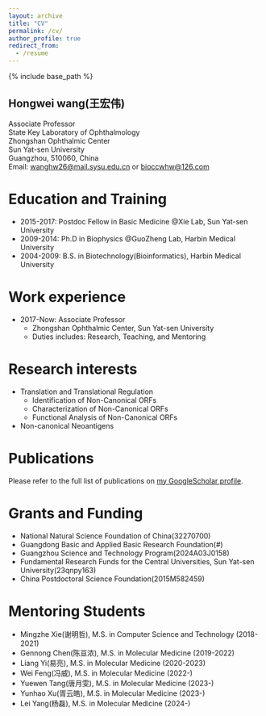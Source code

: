 ```yaml
---
layout: archive
title: "CV"
permalink: /cv/
author_profile: true
redirect_from:
  - /resume
---
```


{% include base_path %}

## Hongwei wang(王宏伟)
Associate Professor<br/>State Key Laboratory of Ophthalmology<br/>Zhongshan Ophthalmic Center<br/>Sun Yat-sen University<br/>Guangzhou, 510060, China<br/>Email: wanghw26@mail.sysu.edu.cn or bioccwhw@126.com


Education and Training
======
* 2015-2017: Postdoc Fellow in Basic Medicine @Xie Lab, Sun Yat-sen University
* 2009-2014: Ph.D in Biophysics @GuoZheng Lab, Harbin Medical University
* 2004-2009: B.S. in Biotechnology(Bioinformatics), Harbin Medical University

Work experience
======
* 2017-Now: Associate Professor
  * Zhongshan Ophthalmic Center, Sun Yat-sen University
  * Duties includes: Research, Teaching, and Mentoring
  
Research interests
======
* Translation and Translational Regulation
  * Identification of Non-Canonical ORFs
  * Characterization of Non-Canonical ORFs
  * Functional Analysis of Non-Canonical ORFs
* Non-canonical Neoantigens

Publications
======
Please refer to the full list of publications on <a href="{{site.author.googlescholar}}">my GoogleScholar profile</a>.

Grants and Funding
======
* National Natural Science Foundation of China(32270700)
* Guangdong Basic and Applied Basic Research Foundation(#)
* Guangzhou Science and Technology Program(2024A03J0158)
* Fundamental Research Funds for the Central Universities, Sun Yat-sen University(23qnpy163)
* China Postdoctoral Science Foundation(2015M582459)

Mentoring Students
======
* Mingzhe Xie(谢明哲), M.S. in Computer Science and Technology (2018-2021)
* Gennong Chen(陈亘浓), M.S. in Molecular Medicine (2019-2022)
* Liang Yi(易亮), M.S. in Molecular Medicine (2020-2023)
* Wei Feng(冯威), M.S. in Molecular Medicine (2022-)
* Yuewen Tang(唐月雯), M.S. in Molecular Medicine (2023-)
* Yunhao Xu(胥云皓), M.S. in Molecular Medicine (2023-)
* Lei Yang(杨磊), M.S. in Molecular Medicine (2024-)
